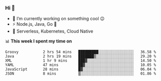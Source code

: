 ### Hi 👋

<!--
**nodejh/nodejh** is a ✨ _special_ ✨ repository because its `README.md` (this file) appears on your GitHub profile.

Here are some ideas to get you started:

- 🔭 I’m currently working on ...
- 🌱 I’m currently learning ...
- 👯 I’m looking to collaborate on ...
- 🤔 I’m looking for help with ...
- 💬 Ask me about ...
- 📫 How to reach me: ...
- 😄 Pronouns: ...
- ⚡ Fun fact: ...
-->

- 🔭 I’m currently working on something cool :wink:
- ⚡ Node.js, Java, Go :thought_balloon:
- 🤖 Serverless, Kubernetes, Cloud Native

📊 **This week I spent my time on**

<!--START_SECTION:waka-->

```text
Groovy           2 hrs 54 mins   █████████░░░░░░░░░░░░░░░░   36.58 %
Java             2 hrs 19 mins   ███████▒░░░░░░░░░░░░░░░░░   29.20 %
XML              1 hr 9 mins     ███▓░░░░░░░░░░░░░░░░░░░░░   14.50 %
YAML             47 mins         ██▓░░░░░░░░░░░░░░░░░░░░░░   10.05 %
JavaScript       28 mins         █▓░░░░░░░░░░░░░░░░░░░░░░░   06.04 %
JSON             8 mins          ▒░░░░░░░░░░░░░░░░░░░░░░░░   01.86 %
```

<!--END_SECTION:waka-->


<!--
:traffic_light: **Visitors**

![visitors](https://visitor-badge.glitch.me/badge?page_id=nodejh.nodejh)
-->
